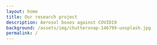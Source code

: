 ```yaml
---
layout: home
title: Our research project
description: Aerosol boxes against COVID19
background: /assets/img/chuttersnap-146799-unsplash.jpg
permalink: /
---
```

